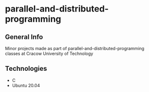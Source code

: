 # parallel-and-distributed-programming

## General Info
Minor projects made as part of parallel-and-distributed-programming classes at Cracow University of Technology

## Technologies
* C
* Ubuntu 20.04
